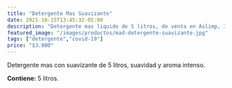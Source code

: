 ```yaml
---
title: "Detergente Mas Suavizante"
date: 2021-10-15T13:45:32-05:00
description: "Detergente mas liquido de 5 litros, de venta en Aslimp, Iquique, Chile"
featured_image: "/images/productos/mad-detergente-suavizante.jpg"
tags: ["detergente","covid-19"]
price: "$3.000"
---
```

Detergente mas con suavizante de 5 litros, suavidad y aroma intenso. 

**Contiene:** 5 litros.
